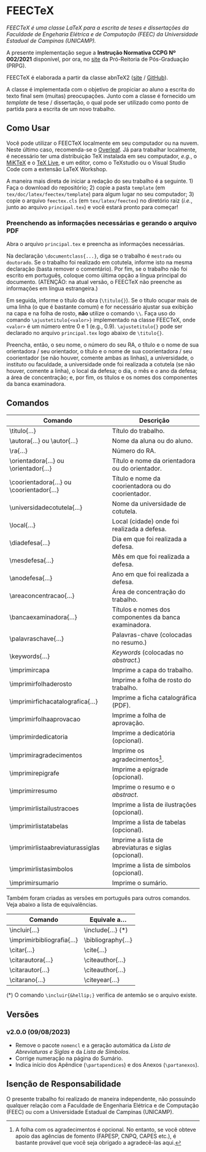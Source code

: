 # FEECTeX

_FEECTeX é uma classe LaTeX para a escrita de teses e dissertações da Faculdade de Engeharia Elétrica e de Computação (FEEC) da Universidade Estadual de Campinas (UNICAMP)._

A presente implementação segue a **Instrução Normativa CCPG Nº 002/2021** disponível, por ora, no [site](https://www.prpg.unicamp.br/documentos-e-normas/normas/instrucoes-normativas/) da Pró-Reitoria de Pós-Graduação (PRPG).

FEECTeX é elaborada a partir da classe abnTeX2 ([site](https://www.abntex.net.br) / [GitHub](https://www.github.com/abntex)).

A classe é implementada com o objetivo de propiciar ao aluno a escrita do texto final sem (muitas) preocupações. Junto com a classe é fornecido um _template_ de tese / dissertação, o qual pode ser utilizado como ponto de partida para a escrita de um novo trabalho.

## Como Usar

Você pode utilizar o FEECTeX localmente em seu computador ou na nuvem. Neste último caso, recomenda-se o [Overleaf](https://www.overleaf.com/). Já para trabalhar localmente, é necessário ter uma distribuição TeX instalada em seu computador, _e.g._, o [MiKTeX](https://miktex.org/) e o [TeX Live](https://tug.org/texlive/), e um editor, como o TeXstudio ou o Visual Studio Code com a extensão LaTeX Workshop.

A maneira mais direta de iniciar a redação do seu trabalho é a seguinte. 1) Faça o download do repositório; 2) copie a pasta `template` (em `tex/doc/latex/feectex/template`) para algum lugar no seu computador; 3) copie o arquivo `feectex.cls` (em `tex/latex/feectex`) no diretório raiz (_i.e._, junto ao arquivo `principal.tex`) e você estará pronto para começar!

### Preenchendo as informações necessárias e gerando o arquivo PDF

Abra o arquivo `principal.tex` e preencha as informações necessárias.

Na declaração `\documentclass{...}`, diga se o trabalho é `mestrado` ou `doutorado`. Se o trabalho foi realizado em cotutela, informe isto na mesma declaração (basta remover o comentário). Por fim, se o trabalho não foi escrito em português, coloque como última opção a língua principal do documento. (ATENÇÃO: na atual versão, o FEECTeX não preenche as informações em língua estrangeira.)

Em seguida, informe o título da obra (`\titulo{}`). Se o título ocupar mais de uma linha (o que é bastante comum) e for necessário ajustar sua exibição na capa e na folha de rosto, **não** utilize o comando `\\`. Faça uso do comando `\ajustetitulo{<valor>}` implementado na classe FEECTeX, onde `<valor>` é um número entre 0 e 1 (e.g., 0.9). `\ajustetitulo{}` pode ser declarado no arquivo `principal.tex` logo abaixo de `\titulo{}`.

Preencha, então, o seu nome, o número do seu RA, o título e o nome de sua orientadora / seu orientador, o título e o nome de sua coorientadora / seu coorientador (se não houver, comente ambas as linhas), a universidade, o instituto ou faculdade, a universidade onde foi realizada a cotutela (se não houver, comente a linha), o local da defesa; o dia, o mẽs e o ano da defesa; a área de concentração; e, por fim, os títulos e os nomes dos componentes da banca examinadora.

## Comandos

| Comando                                             | Descrição                                             |
|-----------------------------------------------------|-------------------------------------------------------|
| \titulo{&hellip;}                                   | Título do trabalho.                                   |
| \autora{&hellip;} ou \autor{&hellip;}               | Nome da aluna ou do aluno.                            |
| \ra{&hellip;}                                       | Número do RA.                                         |
| \orientadora{&hellip;} ou \orientador{&hellip;}     | Título e nome da orientadora ou do orientador.        |
| \coorientadora{&hellip;} ou \coorientador{&hellip;} | Título e nome da coorientadora ou do coorientador.    |
| \universidadecotutela{&hellip;}                     | Nome da universidade de cotutela.                     |
| \local{&hellip;}                                    | Local (cidade) onde foi realizada a defesa.           |
| \diadefesa{&hellip;}                                | Dia em que foi realizada a defesa.                    |
| \mesdefesa{&hellip;}                                | Mês em que foi realizada a defesa.                    |
| \anodefesa{&hellip;}                                | Ano em que foi realizada a defesa.                    |
| \areaconcentracao{&hellip;}                         | Área de concentração do trabalho.                     |
| \bancaexaminadora{&hellip;}                         | Títulos e nomes dos componentes da banca examinadora. |
| \palavraschave{&hellip;}                            | Palavras-chave (colocadas no resumo.)                 |
| \keywords{&hellip;}                                 | _Keywords_ (colocadas no _abstract_.)                 |
| \imprimircapa                                       | Imprime a capa do trabalho.                           |
| \imprimirfolhaderosto                               | Imprime a folha de rosto do trabalho.                 |
| \imprimirfichacatalografica{&hellip;}               | Imprime a ficha catalográfica (PDF).                  |
| \imprimirfolhaaprovacao                             | Imprime a folha de aprovação.                         |
| \imprimirdedicatoria                                | Imprime a dedicatória (opcional).                     |
| \imprimiragradecimentos                             | Imprime os agradecimentos[^1].                        |
| \imprimirepigrafe                                   | Imprime a epígrade (opcional).                        |
| \imprimirresumo                                     | Imprime o resumo e o _abstract_.                      |
| \imprimirlistailustracoes                           | Imprime a lista de ilustrações (opcional).            |
| \imprimirlistatabelas                               | Imprime a lista de tabelas (opcional).                |
| \imprimirlistaabreviaturassiglas                    | Imprime a lista de abreviaturas e siglas (opcional).  |
| \imprimirlistasimbolos                              | Imprime a lista de símbolos (opcional).               |
| \imprimirsumario                                    | Imprime o sumário.                                    |

[^1]: A folha com os agradecimentos é opcional. No entanto, se você obteve apoio das agências de fomento (FAPESP, CNPQ, CAPES etc.), é bastante provável que você seja obrigado a agradecê-las aqui.

Também foram criadas as versões em português para outros comandos. Veja abaixo a lista de equivalências.

| Comando                         | Equivale a&hellip;                         |
|---------------------------------|--------------------------------------------|
| \incluir{&hellip;}              | \include{&hellip;} (*)                     |
| \imprimirbibliografia{&hellip;} | \bibliography{&hellip;}                    |
| \citar{&hellip;}                | \cite{&hellip;}                            |
| \citarautora{&hellip;}          | \citeauthor{&hellip;}                      |
| \citarautor{&hellip;}           | \citeauthor{&hellip;}                      |
| \citarano{&hellip;}             | \citeyear{&hellip;}                        |

(*) O comando `\incluir{&hellip;}` verifica de antemão se o arquivo existe.

## Versões

### v2.0.0 (09/08/2023)

* Remove o pacote `nomencl` e a geração automática da _Lista de Abreviaturas e Siglas_ e da _Lista de Símbolos_.
* Corrige numeração na página do Sumário.
* Indica início dos Apêndice (`\partapendices`) e dos Anexos (`\partanexos`).

## Isenção de Responsabilidade

O presente trabalho foi realizado de maneira independente, não possuindo qualquer relação com a Faculdade de Engenharia Elétrica e de Computação (FEEC) ou com a Universidade Estadual de Campinas (UNICAMP).
